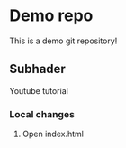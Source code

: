 # Demo repo

This is a demo git repository!

## Subhader
Youtube tutorial

### Local changes

1. Open index.html